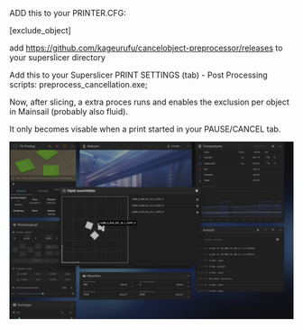 ADD this to your PRINTER.CFG:

[exclude_object]

add https://github.com/kageurufu/cancelobject-preprocessor/releases to your superslicer directory

Add this to your Superslicer PRINT SETTINGS (tab) - Post Processing scripts:
preprocess_cancellation.exe;

Now, after slicing, a extra proces runs and enables the exclusion per object in Mainsail (probably also fluid).

It only becomes visable when a print started in your PAUSE/CANCEL tab.  
  
  
![Cancle_Objects_Beispiel](cancle_objects_example.png)